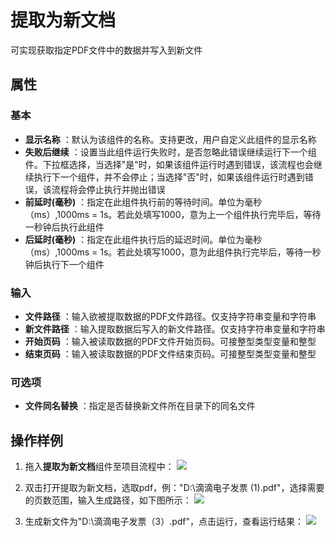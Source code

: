 # 提取为新文档

可实现获取指定PDF文件中的数据并写入到新文件

## 属性

### 基本

- **显示名称** ：默认为该组件的名称。支持更改，用户自定义此组件的显示名称
- **失败后继续** ：设置当此组件运行失败时，是否忽略此错误继续运行下一个组件。下拉框选择，当选择"是"时，如果该组件运行时遇到错误，该流程也会继续执行下一个组件，并不会停止；当选择"否"时，如果该组件运行时遇到错误，该流程将会停止执行并抛出错误
- **前延时(毫秒)** ：指定在此组件执行前的等待时间。单位为毫秒（ms）,1000ms = 1s。若此处填写1000，意为上一个组件执行完毕后，等待一秒钟后执行此组件
- **后延时(毫秒)** ：指定在此组件执行后的延迟时间。单位为毫秒（ms）,1000ms = 1s。若此处填写1000，意为此组件执行完毕后，等待一秒钟后执行下一个组件

### 输入

- **文件路径** ：输入欲被提取数据的PDF文件路径。仅支持字符串变量和字符串
- **新文件路径** ：输入提取数据后写入的新文件路径。仅支持字符串变量和字符串
- **开始页码** ：输入被读取数据的PDF文件开始页码。可接整型类型变量和整型
- **结束页码** ：输入被读取数据的PDF文件结束页码。可接整型类型变量和整型

### 可选项

- **文件同名替换** ：指定是否替换新文件所在目录下的同名文件


## 操作样例

1. 拖入**提取为新文档**组件至项目流程中：
![](https://docimages.blob.core.chinacloudapi.cn/images/Activities/ExtractToNewFile_1.png)

2. 双击打开提取为新文档，选取pdf，例："D:\\滴滴电子发票 (1).pdf"，选择需要的页数范围，输入生成路径，如下图所示：
![](https://docimages.blob.core.chinacloudapi.cn/images/Activities/ExtractToNewFile_2.png)

3. 生成新文件为"D:\\滴滴电子发票（3）.pdf"，点击运行，查看运行结果：
![](https://docimages.blob.core.chinacloudapi.cn/images/Activities/ExtractToNewFile_3.png)